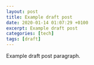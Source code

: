 ```yaml
---
layout: post
title: Example draft post
date: 2020-01-14 01:07:29 +0100
excerpt: Example draft post
categories: [tech]
tags: [draft]
---
```


Example draft post paragraph.